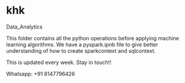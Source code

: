 # khk
Data_Analytics

This folder contains all the python operations before applying machine learning algorithms. We have a pyspark.ipnb file
to give better understanding of how to create sparkcontext and sqlcontext.

This is updated every week. Stay in touch!!

Whatsapp: +91 8147796426
